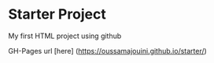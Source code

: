# Starter Project
My first HTML project using github

GH-Pages url [here] (https://oussamajouini.github.io/starter/)
